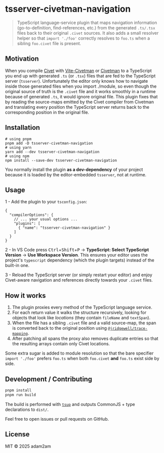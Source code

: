 # tsserver-civetman-navigation

> TypeScript language-service plugin that maps navigation information (go-to-definition, find-references, etc.) from the generated `.ts/.tsx` files back to their original `.civet` sources.  It also adds a small resolver helper so that `import './foo'` correctly resolves to `foo.ts` when a sibling `foo.civet` file is present.

## Motivation

When you compile [Civet](https://github.com/DanielXMoore/Civet) with [Vite-Civetman](https://www.npmjs.com/package/vite-plugin-civetman-fork) or [Civetman](https://www.npmjs.com/package/civetman-fork) to a TypeScript you end up with generated `.ts` (or `.tsx`) files that are fed to the TypeScript server (`tsserver`).  Unfortunately the editor only knows how to navigate inside those generated files when you import ./module, so even though the original source of truth is the `.civet` file and it works smoothly in a runtime because of generated `.ts`, it would ignore original file. This plugin fixes that by reading the source-maps emitted by the Civet compiler from Civetman and translating every position the TypeScript server returns back to the corresponding position in the original file.

## Installation

```
# using pnpm
pnpm add -D tsserver-civetman-navigation
# using yarn
yarn add --dev tsserver-civetman-navigation
# using npm
npm install --save-dev tsserver-civetman-navigation
```

You normally install the plugin **as a dev-dependency** of your project because it is loaded by the editor-embedded `tsserver`, not at runtime.

## Usage

1 - Add the plugin to your `tsconfig.json`:

```jsonc
{
  "compilerOptions": {
    // ... your usual options ...
    "plugins": [
      { "name": "tsserver-civetman-navigation" }
    ]
  }
}
```

2 - In VS Code press <kbd>Ctrl</kbd>+<kbd>Shift</kbd>+<kbd>P</kbd> → **TypeScript: Select TypeScript Version** → **Use Workspace Version**. This ensures your editor uses the project's `typescript` dependency (which the plugin targets) instead of the built-in one.

3 - Reload the TypeScript server (or simply restart your editor) and enjoy Civet-aware navigation and references directly towards your `.civet` files.

## How it works

1. The plugin proxies every method of the TypeScript language service.
2. For each return value it walks the structure recursively, looking for objects that look like *locations* (they contain `fileName` and `textSpan`).
3. When the file has a sibling `.civet` file and a valid source-map, the span is converted back to the original position using [`@jridgewell/trace-mapping`](https://github.com/jridgewell/trace-mapping).
4. After patching all spans the proxy also removes duplicate entries so that the resulting arrays contain only Civet locations.

Some extra sugar is added to module resolution so that the bare specifier `import './foo'` prefers `foo.ts` when both `foo.civet` **and** `foo.ts` exist side by side.

## Development / Contributing

```bash
pnpm install
pnpm run build
```

The build is performed with [`tsup`](https://tsup.egoist.dev/) and outputs CommonJS + type declarations to `dist/`.

Feel free to open issues or pull requests on GitHub.

## License

MIT © 2025 adam2am 